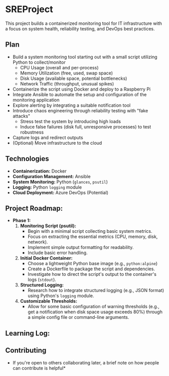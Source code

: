 SREProject
==========

This project builds a containerized monitoring tool for IT infrastructure with a focus on system health, reliability testing, and DevOps best practices.

Plan
----

-   Build a system monitoring tool starting out with a small script utilizing Python to collect/monitor
    -   CPU Usage (overall and per-process)
    -   Memory Utilization (free, used, swap space)
    -   Disk Usage (available space, potential bottlenecks)
    -   Network Traffic (throughput, unusual spikes)
-   Containerize the script using Docker and deploy to a Raspberry Pi
-   Integrate Ansible to automate the setup and configuration of the monitoring application
-   Explore alerting by integrating a suitable notification tool
-   Introduce chaos engineering through reliability testing with "fake attacks"
    -   Stress test the system by introducing high loads
    -   Induce false failures (disk full, unresponsive processes) to test robustness
-   Capture logs and redirect outputs
-   (Optional) Move infrastructure to the cloud

Technologies
------------

-   **Containerization:** Docker
-   **Configuration Management:** Ansible
-   **System Monitoring:** Python (`glances`, `psutil`)
-   **Logging:** Python `logging` module
-   **Cloud Deployment:** Azure DevOps (Potential)

Project Roadmap:
----------------

-   **Phase 1:**
    1.  **Monitoring Script (psutil):**
        -   Begin with a minimal script collecting basic system metrics.
        -   Focus on extracting the essential metrics (CPU, memory, disk, network).
        -   Implement simple output formatting for readability.
        -   Include basic error handling.
    2.  **Initial Docker Container:**
        -   Choose a lightweight Python base image (e.g., `python:alpine`)
        -   Create a Dockerfile to package the script and dependencies.
        -   Investigate how to direct the script's output to the container's logs (`stdout`).
    3.  **Structured Logging:**
        -   Research how to integrate structured logging (e.g., JSON format) using Python's `logging` module.
    4.  **Customizable Thresholds:**
        -   Allow for some basic configuration of warning thresholds (e.g., get a notification when disk space usage exceeds 80%) through a simple config file or command-line arguments.

Learning Log:
-------------

Contributing
------------

-   If you're open to others collaborating later, a brief note on how people can contribute is helpful*